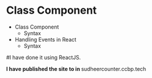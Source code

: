 # Class Component

- Class Component
  - Syntax
- Handling Events in React
  - Syntax

#I have done it using ReactJS.

<b>I have published the site to in </b>
sudheercounter.ccbp.tech
